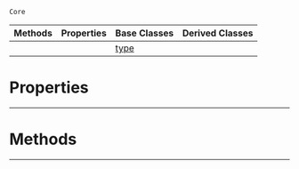  `Core`

|Methods|Properties|Base Classes|Derived Classes|
|---|---|---|---|
| | |[type](https://github.com/ZilchEngine/ZilchDocs/blob/master/code_reference/nada_base_types/type.md)| |


 #  Properties


---  
 #  Methods


---  
 

 